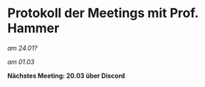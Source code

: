 # Protokoll der Meetings mit Prof. Hammer

*am 24.01?*

*am 01.03*

**Nächstes Meeting: 20.03 über Discord**